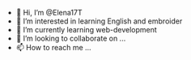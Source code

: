 - 👋 Hi, I’m @Elena17T
- 👀 I’m interested in learning English and embroider 
- 🌱 I’m currently learning web-development
- 💞️ I’m looking to collaborate on ...
- 📫 How to reach me ...

<!---
Elena17T/Elena17T is a ✨ special ✨ repository because its `README.md` (this file) appears on your GitHub profile.
You can click the Preview link to take a look at your changes.
--->
